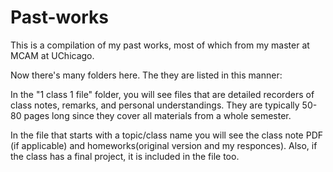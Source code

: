 # Past-works
This is a compilation of my past works, most of which from my master at MCAM at UChicago.

Now there's many folders here. The they are listed in this manner:

In the "1 class 1 file" folder, you will see files that are detailed recorders of class notes, remarks, and personal understandings. They are typically 50-80 pages long since they cover all materials from a whole semester.

In the file that starts with a topic/class name you will see the class note PDF (if applicable) and homeworks(original version and my responces). Also, if the class has a final project, it is included in the file too.
